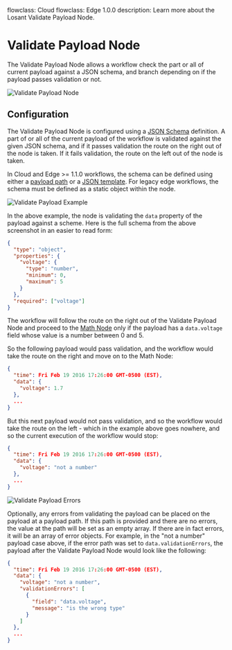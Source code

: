 flowclass: Cloud
flowclass: Edge 1.0.0
description: Learn more about the Losant Validate Payload Node.

# Validate Payload Node

The Validate Payload Node allows a workflow check the part or all of current payload against a JSON schema, and branch depending on if the payload passes validation or not.

![Validate Payload Node](/images/workflows/logic/validate-payload-node.png "Validate Payload Node")

## Configuration

The Validate Payload Node is configured using a [JSON Schema](http://spacetelescope.github.io/understanding-json-schema/index.html) definition. A part of or all of the current payload of the workflow is validated against the given JSON schema, and if it passes validation the route on the right out of the node is taken. If it fails validation, the route on the left out of the node is taken.

In <span class="flowclass-tag Cloud inline">Cloud</span> and <span class="flowclass-tag Edge inline">Edge >= 1.1.0</span> workflows, the schema can be defined using either a [payload path](/workflows/accessing-payload-data/) or a [JSON template](/workflows/accessing-payload-data/#json-templates). For legacy edge workflows, the schema must be defined as a static object within the node.

![Validate Payload Example](/images/workflows/logic/validate-payload-example.png "Validate Payload Example")

In the above example, the node is validating the `data` property of the payload against a scheme. Here is the full schema from the above screenshot in an easier to read form:

```json
{
  "type": "object",
  "properties": {
    "voltage": {
      "type": "number",
      "minimum": 0,
      "maximum": 5
    }
  },
  "required": ["voltage"]
}
```

The workflow will follow the route on the right out of the Validate Payload Node and proceed to the [Math Node](/workflows/logic/math/) only if the payload has a `data.voltage` field whose value is a number between 0 and 5.

So the following payload would pass validation, and the workflow would take the route on the right and move on to the Math Node:

```json
{
  "time": Fri Feb 19 2016 17:26:00 GMT-0500 (EST),
  "data": {
    "voltage": 1.7
  },
  ...
}
```

But this next payload would not pass validation, and so the workflow would take the route on the left - which in the example above goes nowhere, and so the current execution of the workflow would stop:

```json
{
  "time": Fri Feb 19 2016 17:26:00 GMT-0500 (EST),
  "data": {
    "voltage": "not a number"
  },
  ...
}
```

![Validate Payload Errors](/images/workflows/logic/validate-payload-error.png "Validate Payload Errors")

Optionally, any errors from validating the payload can be placed on the payload at a payload path. If this path is provided and there are no errors, the value at the path will be set as an empty array. If there are in fact errors, it will be an array of error objects. For example, in the "not a number" payload case above, if the error path was set to `data.validationErrors`, the payload after the Validate Payload Node would look like the following:

```json
{
  "time": Fri Feb 19 2016 17:26:00 GMT-0500 (EST),
  "data": {
    "voltage": "not a number",
    "validationErrors": [
      {
        "field": "data.voltage",
        "message": "is the wrong type"
      }
    ]
  },
  ...
}
```
